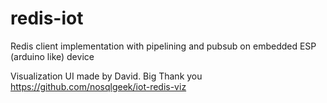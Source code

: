 # redis-iot
Redis client implementation with pipelining and pubsub on embedded ESP (arduino like) device

Visualization UI made by David. Big Thank you
https://github.com/nosqlgeek/iot-redis-viz
